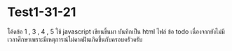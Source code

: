 # Test1-31-21
โค้ดข้อ 1 , 3 , 4 , 5 ใช้ javascript เขียนขึ้นมา บันทึกเป็น html ไฟล์
ข้อ todo เนื่องจากยังไม่มีเวลาศึกษาเพราะมีเหตุการณ์ไม่คาดฝันเกิดขึ้นกับครอบครัวครับ
